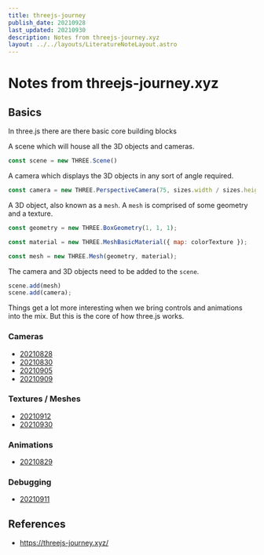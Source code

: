 ```yaml
---
title: threejs-journey
publish_date: 20210928
last_updated: 20210930
description: Notes from threejs-journey.xyz
layout: ../../layouts/LiteratureNoteLayout.astro
---
```


# Notes from threejs-journey.xyz

## Basics

In three.js there are there basic core building blocks

A scene which will house all the 3D objects and cameras.
```js
const scene = new THREE.Scene()
```

A camera which displays the 3D objects in any sort of angle required.
```js
const camera = new THREE.PerspectiveCamera(75, sizes.width / sizes.height, 0.1, 100)
```

A 3D object, also known as a `mesh`. A `mesh` is comprised of some geometry and a texture.

```js
const geometry = new THREE.BoxGeometry(1, 1, 1);

const material = new THREE.MeshBasicMaterial({ map: colorTexture });

const mesh = new THREE.Mesh(geometry, material);
```


The camera and 3D objects need to be added to the `scene`.

```js
scene.add(mesh)
scene.add(camera);
```

Things get a lot more interesting when we bring controls and animations into the mix. But this is the core of how three.js works.


### Cameras

- [20210828](../fleeting-notes/20210828.md)
- [20210830](../fleeting-notes/20210830.md)
- [20210905](../fleeting-notes/20210905.md)
- [20210909](../fleeting-notes/20210909.md)

### Textures / Meshes
- [20210912](../fleeting-notes/20210912.md)
- [20210930](../fleeting-notes/20210930.md)

### Animations
- [20210829](../fleeting-notes/20210829.md)

### Debugging
- [20210911](../fleeting-notes/20210911.md)

## References

- https://threejs-journey.xyz/

